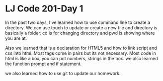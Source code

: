 # LJ Code 201-Day 1

In the past two days, I've learned how to use command line to create a directory.
We can use touch to update or create a new file and directory is basically a folder.
 cd is for changing directory and pwd is showing where you are at.

Also we learned that <!DOCTYPE html> is a declaration for HTML5 and how to link script and css into html. Most tags come in pairs but its not necessary. Most code in html is like a box, you can put numbers, strings in the box. we also learned the function prompt and if statement.

we also learned how to use git to update our homework.  
